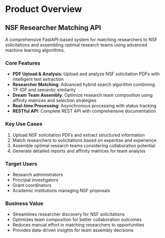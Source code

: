 # Product Overview

## NSF Researcher Matching API

A comprehensive FastAPI-based system for matching researchers to NSF solicitations and assembling optimal research teams using advanced machine learning algorithms.

### Core Features
- **PDF Upload & Analysis**: Upload and analyze NSF solicitation PDFs with intelligent text extraction
- **Researcher Matching**: Advanced hybrid search algorithm combining TF-IDF and semantic similarity
- **Dream Team Assembly**: Optimize research team composition using affinity matrices and selection strategies
- **Real-time Processing**: Asynchronous processing with status tracking
- **RESTful API**: Complete REST API with comprehensive documentation

### Key Use Cases
1. Upload NSF solicitation PDFs and extract structured information
2. Match researchers to solicitations based on expertise and experience
3. Assemble optimal research teams considering collaboration potential
4. Generate detailed reports and affinity matrices for team analysis

### Target Users
- Research administrators
- Principal investigators
- Grant coordinators
- Academic institutions managing NSF proposals

### Business Value
- Streamlines researcher discovery for NSF solicitations
- Optimizes team composition for better collaboration outcomes
- Reduces manual effort in matching researchers to opportunities
- Provides data-driven insights for team assembly decisions